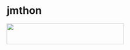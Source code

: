 # jmthon

<p align="left"><a href="https://heroku.com/deploy?template=https://github.com/elpop123456"> <img src="https://img.shields.io/badge/Deploy%20To%20Heroku-purple?style=for-the-badge&logo=heroku" width="320" height="58.45"/></a></p>
